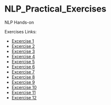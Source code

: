 # NLP_Practical_Exercises
NLP Hands-on

Exercises Links:
- [Excercise 1](https://github.com/advaith13/NLP_Practical_Exercises/blob/main/Exercise1.md)
- [Excercise 2](https://github.com/advaith13/NLP_Practical_Exercises/blob/main/Exercise2.md)
- [Excercise 3](https://github.com/advaith13/NLP_Practical_Exercises/blob/main/Exercise3.md)
- [Excercise 4](https://github.com/advaith13/NLP_Practical_Exercises/blob/main/Excercise4.md)
- [Excercise 5](https://github.com/advaith13/NLP_Practical_Exercises/blob/main/Excercise5.md)
- [Excercise 6](https://github.com/advaith13/NLP_Practical_Exercises/blob/main/Excercise6.md)
- [Excercise 7](https://github.com/advaith13/NLP_Practical_Exercises/blob/main/Excercise7.md)
- [Excercise 8](https://github.com/advaith13/NLP_Practical_Exercises/blob/main/Excercise8.md)
- [Excercise 9](https://github.com/advaith13/NLP_Practical_Exercises/blob/main/Excercise9.md)
- [Excercise 10](https://github.com/advaith13/NLP_Practical_Exercises/blob/main/Excercise10.md)
- [Excercise 11](https://github.com/advaith13/NLP_Practical_Exercises/blob/main/Excercise11.md)
- [Excercise 12](https://github.com/advaith13/NLP_Practical_Exercises/blob/main/Excercise12.md)
